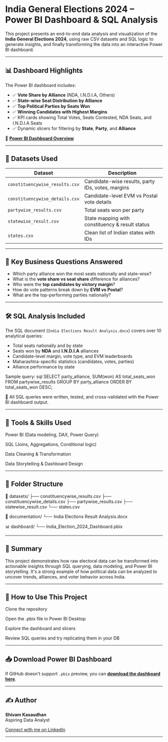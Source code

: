 # India General Elections 2024 – Power BI Dashboard & SQL Analysis

This project presents an end-to-end data analysis and visualization of the **India General Elections 2024**, using raw CSV datasets and SQL logic to generate insights, and finally transforming the data into an interactive Power BI dashboard.

---

## 📊 Dashboard Highlights

The Power BI dashboard includes:

- ✅ **Vote Share by Alliance** (NDA, I.N.D.I.A, Others)
- ✅ **State-wise Seat Distribution by Alliance**
- ✅ **Top Political Parties by Seats Won**
- ✅ **Winning Candidates with Highest Margins**
- ✅ KPI cards showing Total Votes, Seats Contested, NDA Seats, and I.N.D.I.A Seats
- ✅ Dynamic slicers for filtering by **State**, **Party**, and **Alliance**

🔗 **[Power BI Dashboard Overview](Election_dashboard_preview.png)**

---

## 📂 Datasets Used

| Dataset                     | Description                                      |
|-----------------------------|--------------------------------------------------|
| `constituencywise_results.csv` | Candidate-wise results, party IDs, votes, margins |
| `constituencywise_details.csv` | Candidate-level EVM vs Postal vote details       |
| `partywise_results.csv`        | Total seats won per party                        |
| `statewise_result.csv`         | State mapping with constituency & result status  |
| `states.csv`                   | Clean list of Indian states with IDs             |

---

## 🧠 Key Business Questions Answered

- Which party alliance won the most seats nationally and state-wise?
- What is the **vote share vs seat share** difference for alliances?
- Who were the **top candidates by victory margin**?
- How do vote patterns break down by **EVM vs Postal**?
- What are the top-performing parties nationally?

---

## 🛠 SQL Analysis Included

The SQL document (`India Elections Result Analysis.docx`) covers over 10 analytical queries:

- Total seats nationally and by state
- Seats won by **NDA** and **I.N.D.I.A** alliances
- Candidate-level margin, vote type, and EVM leaderboards
- Maharashtra-specific statistics (candidates, votes, parties)
- Alliance performance by state

Sample query:
sql
SELECT party_alliance, SUM(won) AS total_seats_won
FROM partywise_results
GROUP BY party_alliance
ORDER BY total_seats_won DESC;

📌 All SQL queries were written, tested, and cross-validated with the Power BI dashboard output.

---


## 🧩 Tools & Skills Used
Power BI (Data modeling, DAX, Power Query)

SQL (Joins, Aggregations, Conditional logic)

Data Cleaning & Transformation

Data Storytelling & Dashboard Design

---


## 📁 Folder Structure

📁 datasets/
    ├── constituencywise_results.csv
    ├── constituencywise_details.csv
    ├── partywise_results.csv
    ├── statewise_result.csv
    └── states.csv

📁 documentation/
    └── India Elections Result Analysis.docx

📊 dashboard/
    └── India_Election_2024_Dashboard.pbix

---

## 📌 Summary
This project demonstrates how raw electoral data can be transformed into actionable insights through SQL querying, data modeling, and Power BI storytelling. It's a strong example of how political data can be analyzed to uncover trends, alliances, and voter behavior across India.

---

## 🚀 How to Use This Project
Clone the repository

Open the .pbix file in Power BI Desktop

Explore the dashboard and slicers

Review SQL queries and try replicating them in your DB

---

## 📥 Download Power BI Dashboard

If GitHub doesn't support `.pbix` preview, you can [**download the dashboard here**](https://drive.google.com/file/d/1n4o7bvF5CI7euTdDhAae0b5SBCbyInCe/view?usp=sharing).

---

## ✍️ Author

**Shivam Kasaudhan**  
Aspiring Data Analyst 

[Connect with me on LinkedIn](https://www.linkedin.com/in/shivamkasaudhan1/)


---


